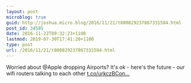 ```yaml
---
layout: post
microblog: true
guid: http://joshua.micro.blog/2016/11/21/t800829237867331584.html
post_id: 34585
date: 2016-11-22T09:32:23+1100
lastmod: 2019-07-30T17:41:20+1100
type: post
url: /2016/11/21/t800829237867331584.html
---
```

Worried about @Apple dropping Airports? It's ok - here's the future - our wifi routers talking to each other [t.co/urkczBCon...](https://t.co/urkczBCong)
